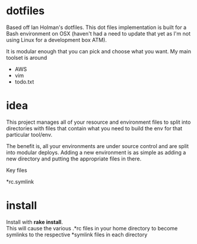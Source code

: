 dotfiles
========
Based off Ian Holman's dotfiles. This dot files implementation is built for a Bash environment on OSX (haven't had a need to update that yet as I'm not using Linux for a development box ATM).

It is modular enough that you can pick and choose what you want.  My main toolset is around

* AWS
* vim
* todo.txt

# idea
This project manages all of your resource and environment files to split into directories with files that contain what you need to build the env for that particular tool/env.

The benefit is, all your environments are under source control and are split into modular deploys.  Adding a new environment is as simple as adding a new directory and putting the appropriate files in there.

Key files

*rc.symlink

# install
Install with __rake install__.  
This will cause the various .*rc files in your home directory to become symlinks to the respective *symlink files in each directory

